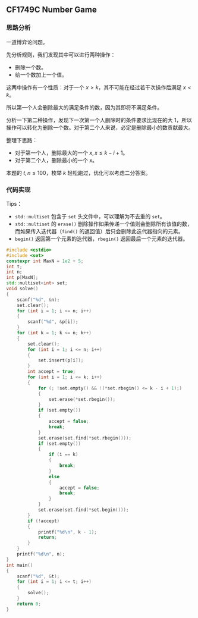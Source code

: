 ## CF1749C Number Game

### 思路分析

一道博弈论问题。

先分析规则，我们发现其中可以进行两种操作：

- 删除一个数。
- 给一个数加上一个值。

这两中操作有一个性质：对于一个 $x > k$，其不可能在经过若干次操作后满足 $x < k$。

所以第一个人会删除最大的满足条件的数，因为其即将不满足条件。

分析一下第二种操作，发现下一次第一个人删除时的条件要求比现在的大 $1$，所以操作可以转化为删除一个数。对于第二个人来说，必定是删除最小的数贡献最大。

整理下思路：

- 对于第一个人，删除最大的一个 $x,x \le k - i + 1$。
- 对于第二个人，删除最小的一个 $x$。

本题的 $t,n \le 100$，枚举 $k$ 轻松跑过，优化可以考虑二分答案。

### 代码实现

Tips：
- `std::multiset` 包含于 `set` 头文件中，可以理解为不去重的 `set`。
- `std::multiset` 的 `erase()` 删除操作如果传递一个值则会删除所有该值的数，而如果传入迭代器（`find()` 的返回值）后只会删除此迭代器指向的元素。
- `begin()` 返回第一个元素的迭代器，`rbegin()` 返回最后一个元素的迭代器。

```cpp
#include <cstdio>
#include <set>
constexpr int MaxN = 1e2 + 5;
int t;
int n;
int p[MaxN];
std::multiset<int> set;
void solve()
{
    scanf("%d", &n);
    set.clear();
    for (int i = 1; i <= n; i++)
    {
        scanf("%d", &p[i]);
    }
    for (int k = 1; k <= n; k++)
    {
        set.clear();
        for (int i = 1; i <= n; i++)
        {
            set.insert(p[i]);
        }
        int accept = true;
        for (int i = 1; i <= k; i++)
        {
            for (; !set.empty() && !(*set.rbegin() <= k - i + 1);)
            {
                set.erase(*set.rbegin());
            }
            if (set.empty())
            {
                accept = false;
                break;
            }
            set.erase(set.find(*set.rbegin()));
            if (set.empty())
            {
                if (i == k)
                {
                    break;
                }
                else
                {
                    accept = false;
                    break;
                }
            }
            set.erase(set.find(*set.begin()));
        }
        if (!accept)
        {
            printf("%d\n", k - 1);
            return;
        }
    }
    printf("%d\n", n);
}
int main()
{
    scanf("%d", &t);
    for (int i = 1; i <= t; i++)
    {
        solve();
    }
    return 0;
}
```